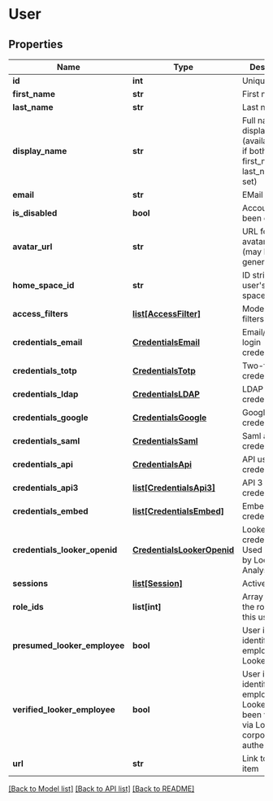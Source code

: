# User

## Properties
Name | Type | Description | Notes
------------ | ------------- | ------------- | -------------
**id** | **int** | Unique Id | [optional] 
**first_name** | **str** | First name | [optional] 
**last_name** | **str** | Last name | [optional] 
**display_name** | **str** | Full name for display (available only if both first_name and last_name are set) | [optional] 
**email** | **str** | EMail address | [optional] 
**is_disabled** | **bool** | Account has been disabled | [optional] 
**avatar_url** | **str** | URL for the avatar image (may be generic) | [optional] 
**home_space_id** | **str** | ID string for user&#39;s home space | [optional] 
**access_filters** | [**list[AccessFilter]**](AccessFilter.md) | Model access filters. | [optional] 
**credentials_email** | [**CredentialsEmail**](CredentialsEmail.md) | Email/Password login credentials | [optional] 
**credentials_totp** | [**CredentialsTotp**](CredentialsTotp.md) | Two-factor credentials | [optional] 
**credentials_ldap** | [**CredentialsLDAP**](CredentialsLDAP.md) | LDAP credentials | [optional] 
**credentials_google** | [**CredentialsGoogle**](CredentialsGoogle.md) | Google auth credentials | [optional] 
**credentials_saml** | [**CredentialsSaml**](CredentialsSaml.md) | Saml auth credentials | [optional] 
**credentials_api** | [**CredentialsApi**](CredentialsApi.md) | API user credentials | [optional] 
**credentials_api3** | [**list[CredentialsApi3]**](CredentialsApi3.md) | API 3 credentials | [optional] 
**credentials_embed** | [**list[CredentialsEmbed]**](CredentialsEmbed.md) | Embed credentials | [optional] 
**credentials_looker_openid** | [**CredentialsLookerOpenid**](CredentialsLookerOpenid.md) | LookerOpenID credentials. Used for login by Looker Analysts | [optional] 
**sessions** | [**list[Session]**](Session.md) | Active sessions | [optional] 
**role_ids** | **list[int]** | Array of ids of the roles for this user | [optional] 
**presumed_looker_employee** | **bool** | User is identified as an employee of Looker | [optional] 
**verified_looker_employee** | **bool** | User is identified as an employee of Looker who has been verified via Looker corporate authentication | [optional] 
**url** | **str** | Link to get this item | [optional] 

[[Back to Model list]](../README.md#documentation-for-models) [[Back to API list]](../README.md#documentation-for-api-endpoints) [[Back to README]](../README.md)


